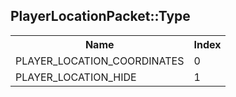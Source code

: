 ## PlayerLocationPacket::Type

<table><tr><th>Name</th><th>Index</th><tr><td>PLAYER_LOCATION_COORDINATES</td><td>0</td></tr><tr><td>PLAYER_LOCATION_HIDE</td><td>1</td></tr></table>